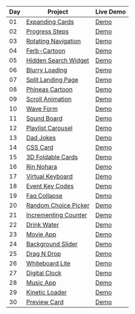 | Day | Project | Live Demo |
| --- | --- | --- |
| 01 | [Expanding Cards](https://github.com/WaqarTabish2807/WebD-Mini-Project/tree/main/Day01_Expanding-Cards)| [Demo](https://day01-expanding-cards.netlify.app/) |
| 02 | [Progress Steps](https://github.com/WaqarTabish2807/WebD-Mini-Project/tree/main/Day02_Progress-Steps) | [Demo](https://day02-progress-check.netlify.app/) |
| 03 | [Rotating Navigation](https://github.com/WaqarTabish2807/WebD-Mini-Project/tree/main/Day03_Rotating-Navigation-Animation) | [Demo](https://day03-rotating-navigation.netlify.app/) |
| 04 | [Ferb-Cartoon](https://github.com/WaqarTabish2807/WebD-Mini-Project/tree/main/Day04_Ferb-using-css) | [Demo](https://day04-ferb-cartoon.netlify.app/) |
| 05 | [Hidden Search Widget](https://github.com/WaqarTabish2807/WebD-Mini-Project/tree/main/Day05_Hidden-search) | [Demo](https://day05-hidden-search-widget.netlify.app/) |
| 06 | [Blurry Loading](https://github.com/WaqarTabish2807/WebD-Mini-Project/tree/main/Day06_Blurry-loading) | [Demo](https://day06-blurry-loading.netlify.app/) |
| 07 | [Split Landing Page](https://github.com/WaqarTabish2807/WebD-Mini-Project/tree/main/Day07-Split-landing-page) | [Demo](https://day07-split-landing-page.netlify.app) |
| 08 | [Phineas Cartoon](https://github.com/WaqarTabish2807/WebD-Mini-Project/tree/main/Day08-Phineas-using-css) | [Demo](https://day08-phineas-catoon.netlify.app/) |
| 09 | [Scroll Animation](https://github.com/WaqarTabish2807/WebD-Mini-Project/tree/main/Day09-Scroll-animation) | [Demo](https://day09-scroll-animation.netlify.app/) |
| 10 | [Wave Form](https://github.com/WaqarTabish2807/WebD-Mini-Project/tree/main/Day10_Wave-form) | [Demo](https://day10-neumorphism-wave-form.netlify.app/) |
| 11 | [Sound Board](https://github.com/WaqarTabish2807/WebD-Mini-Project/tree/main/Day11_Sound-board) | [Demo](https://day11-sound-board.netlify.app/) |
| 12 | [Playlist Carousel](https://github.com/WaqarTabish2807/WebD-Mini-Project/tree/main/Day12_Playlist-carousel) | [Demo](https://day12-playlist-carousel.netlify.app/) |
| 13 | [Dad Jokes](https://github.com/WaqarTabish2807/WebD-Mini-Project/tree/main/Day13_Dad-jokes) | [Demo](https://day13-dad-jokes.netlify.app/) |
| 14 | [CSS Card](https://github.com/WaqarTabish2807/WebD-Mini-Project/tree/main/Day14_CSS-Card-UI_Design) | [Demo](https://day14-css-card.netlify.app/) |
| 15 | [3D Foldable Cards](https://github.com/WaqarTabish2807/WebD-Mini-Project/tree/main/Day15_3D-Foldabale-cards) | [Demo](https://day15-3d-foldable-card.netlify.app) |
| 16 | [Rin Nohara](https://github.com/WaqarTabish2807/WebD-Mini-Project/tree/main/Day16_Rin-Nohara) | [Demo](https://day16-rin.netlify.app/) |
| 17 | [Virtual Keyboard](https://github.com/WaqarTabish2807/WebD-Mini-Project/tree/main/Day17_Virtual-keyboard) | [Demo](https://day17-virtual-keyboard.netlify.app/) |
| 18 | [Event Key Codes](https://github.com/WaqarTabish2807/WebD-Mini-Project/tree/main/Day18_Event-key-codes) | [Demo](https://day18-event-key-codes.netlify.app/) |
| 19 | [Faq Collapse](https://github.com/WaqarTabish2807/WebD-Mini-Project/tree/main/Day19_Faq-collapse) | [Demo](https://day19-faq-collapse.netlify.app) |
| 20 | [Random Choice Picker](https://github.com/WaqarTabish2807/WebD-Mini-Project/tree/main/Day20_Random-choice-picker) | [Demo](https://day20-random-choice-picker.netlify.app/) |
| 21 | [Incrementing Counter](https://github.com/WaqarTabish2807/WebD-Mini-Project/tree/main/Day21_Incrementing-counter) | [Demo](https://day21-increment-counter.netlify.app/) |
| 22 | [Drink Water](https://github.com/WaqarTabish2807/WebD-Mini-Project/tree/main/Day22_Drink-Water) | [Demo](https://day22-drink-water.netlify.app/) |
| 23 | [Movie App](https://github.com/WaqarTabish2807/WebD-Mini-Project/tree/main/Day23_Movie-app) | [Demo](https://day23-movie-app.netlify.app/) |
| 24 | [Background Slider](https://github.com/WaqarTabish2807/WebD-Mini-Project/tree/main/Day24_Background-slider) | [Demo](https://day24-background-slider.netlify.app/) |
| 25 | [Drag N Drop](https://github.com/WaqarTabish2807/WebD-Mini-Project/tree/main/Day25_Drag-n-drop) | [Demo](https://day25-drag-n-drop.netlify.app/) |
| 26 | [Whiteboard Lite](https://github.com/WaqarTabish2807/WebD-Mini-Project/tree/main/Day26_Drawing-app) | [Demo](https://day26-whiteboard-lite.netlify.app/) |
| 27 | [Digital Clock](https://github.com/WaqarTabish2807/WebD-Mini-Project/tree/main/Day27_Digital-clock) | [Demo](https://day27-digital-clock.netlify.app/) |
| 28 | [Music App](https://github.com/WaqarTabish2807/WebD-Mini-Project/tree/main/Day28_Music-app) | [Demo](https://day28-music-app.netlify.app/) |
| 29 | [Kinetic Loader](https://github.com/WaqarTabish2807/WebD-Mini-Project/tree/main/Day29_Kinetic-loader) | [Demo](https://day29-kinetic-loader.netlify.app/) |
| 30 | [Preview Card](https://github.com/WaqarTabish2807/WebD-Mini-Project/tree/main/Day30_Preview-card) | [Demo](https://day30-preview-card.netlify.app/) |






